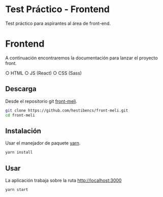 # Test Práctico - Frontend

Test práctico para aspirantes al área de front-end.

# Frontend

A continuación encontraremos la documentación para lanzar el proyecto front. 

○ HTML
○ JS (React)
○ CSS (Sass)

## Descarga

Desde el repositorio git [front-meli](https://github.com/hestibencs/front-meli.git).

 
```bash
git clone https://github.com/hestibencs/front-meli.git
cd front-meli
```

## Instalación

Usar el manejador de paquete [yarn](https://classic.yarnpkg.com/en/).
 
```bash
yarn install
```

## Usar

La aplicación trabaja sobre la ruta [http://localhost:3000](http://localhost:3000)

```bash
yarn start
```
